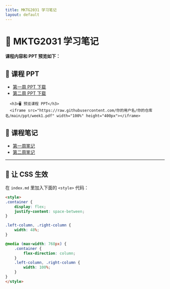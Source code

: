 ```yaml
---
title: MKTG2031 学习笔记
layout: default
---
```


# 📖 MKTG2031 学习笔记

**课程内容和 PPT 预览如下：**

<div class="container">
    
  <!-- 左侧：课程 PPT -->
  <div class="left-column">
      <h2>📂 课程 PPT</h2>
      <ul>
          <li><a href="ppt/week1.pptx">第一周 PPT 下载</a></li>
          <li><a href="ppt/week2.pptx">第二周 PPT 下载</a></li>
      </ul>

      <h3>🖥️ 预览课程 PPT</h3>
      <iframe src="https://raw.githubusercontent.com/你的用户名/你的仓库名/main/ppt/week1.pdf" width="100%" height="400px"></iframe>
  </div>

  <!-- 右侧：课程笔记 -->
  <div class="right-column">
      <h2>📌 课程笔记</h2>
      <ul>
          <li><a href="notes/week1.md">第一周笔记</a></li>
          <li><a href="notes/week2.md">第二周笔记</a></li>
      </ul>
  </div>

</div>

---

## **📌 让 CSS 生效**
在 `index.md` 里加入下面的 `<style>` 代码：

```html
<style>
.container {
    display: flex;
    justify-content: space-between;
}

.left-column, .right-column {
    width: 48%;
}

@media (max-width: 768px) {
    .container {
        flex-direction: column;
    }
    .left-column, .right-column {
        width: 100%;
    }
}
</style>


